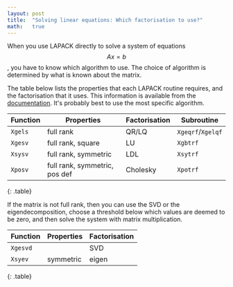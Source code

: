 ```yaml
---
layout: post
title:  "Solving linear equations: Which factorisation to use?"
math:   true
---
```


When you use LAPACK directly to solve a system of equations $$A x = b$$, you have to know which algorithm to use.
The choice of algorithm is determined by what is known about the matrix.

The table below lists the properties that each LAPACK routine requires, and the factorisation that it uses.
This information is available from the [documentation](http://www.netlib.org/lapack/double/).
It's probably best to use the most specific algorithm.

Function | Properties                    | Factorisation | Subroutine
---------|-------------------------------|---------------|-----------
`Xgels`  | full rank                     | QR/LQ         | `Xgeqrf`/`Xgelqf`
`Xgesv`  | full rank, square             | LU            | `Xgbtrf`
`Xsysv`  | full rank, symmetric          | LDL           | `Xsytrf`
`Xposv`  | full rank, symmetric, pos def | Cholesky      | `Xpotrf`
{: .table}

If the matrix is not full rank, then you can use the SVD or the eigendecomposition, choose a threshold below which values are deemed to be zero, and then solve the system with matrix multiplication.

Function | Properties | Factorisation
---------|------------|--------------
`Xgesvd` |            | SVD
`Xsyev`  | symmetric  | eigen
{: .table}
